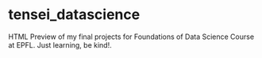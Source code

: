 # tensei_datascience
HTML Preview of my final projects for Foundations of Data Science Course at EPFL.
Just learning, be kind!.
